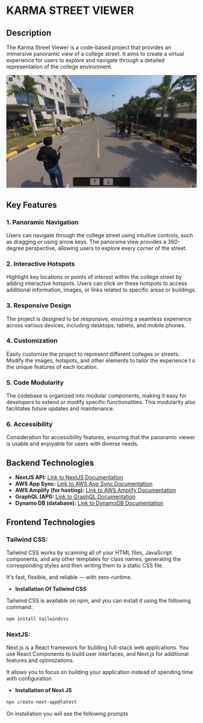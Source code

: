 # KARMA STREET VIEWER

## Description

The Karma Street Viewer is a code-based project that provides an immersive panoramic view of a college street. It aims to create a virtual experience for users to explore and navigate through a detailed representation of the college environment.

[![Video Title](https://raw.githubusercontent.com/cyriljohn147/Tech-buzz/main/screenshots/p2.png)](https://raw.githubusercontent.com/cyriljohn147/Tech-buzz/main/screenshots/p2.png)

## Key Features

### 1. Panoramic Navigation

Users can navigate through the college street using intuitive controls, such as dragging or using arrow keys. The panorama view provides a 360-degree perspective, allowing users to explore every corner of the street.

### 2. Interactive Hotspots

Highlight key locations or points of interest within the college street by adding interactive hotspots. Users can click on these hotspots to access additional information, images, or links related to specific areas or buildings.

### 3. Responsive Design

The project is designed to be responsive, ensuring a seamless experience across various devices, including desktops, tablets, and mobile phones.

### 4. Customization

Easily customize the project to represent different colleges or streets. Modify the images, hotspots, and other elements to tailor the experience t  o the unique features of each location.

### 5. Code Modularity

The codebase is organized into modular components, making it easy for developers to extend or modify specific functionalities. This modularity also facilitates future updates and maintenance.

### 6. Accessibility

Consideration for accessibility features, ensuring that the panoramic viewer is usable and enjoyable for users with diverse needs.

## Backend Technologies

- **NextJS API:** [Link to NextJS Documentation](https://nextjs.org/docs/api-routes/introduction)
- **AWS App Sync:** [Link to AWS App Sync Documentation](https://docs.aws.amazon.com/appsync/latest/devguide/what-is-appsync.html)
- **AWS Amplify (for hosting):** [Link to AWS Amplify Documentation](https://docs.amplify.aws/)
- **GraphQL (API):** [Link to GraphQL Documentation](https://graphql.org/learn/)
- **Dynamo DB (database):** [Link to DynamoDB Documentation](https://docs.aws.amazon.com/dynamodb/index.html)

## Frontend Technologies

### Tailwind CSS:

Tailwind CSS works by scanning all of your HTML files, JavaScript components, and any other templates for class names, generating the corresponding styles and then writing them to a static CSS file.

It's fast, flexible, and reliable — with zero-runtime.
- **Installation Of Tailwind CSS**

Tailwind CSS is available on npm, and you can install it using the following command:

```bash
npm install tailwindcss
```

### NextJS:

Next.js is a React framework for building full-stack web applications. You use React Components to build user interfaces, and Next.js for additional features and optimizations.

It allows you to focus on building your application instead of spending time with configuration

- **Installation of Next JS**

```bash
npx create-next-app@latest
```

On installation you will see the following prompts

